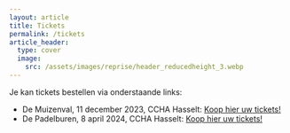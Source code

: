 ```yaml
---
layout: article
title: Tickets
permalink: /tickets
article_header:
  type: cover
  image:
    src: /assets/images/reprise/header_reducedheight_3.webp
---
```


Je kan tickets bestellen via onderstaande links:
- De Muizenval, 11 december 2023, CCHA Hasselt: [Koop hier uw tickets!](https://tickets.roodfluweel.be/reprise/Show/SeatSelection/d3dbdd2c-7dda-4ac3-ab40-dc3960cd4642)
- De Padelburen, 8 april 2024, CCHA Hasselt: [Koop hier uw tickets!](https://tickets.roodfluweel.be/reprise/Show/SeatSelection/325331ab-e3b2-418a-8f83-edaf1d080da2)
